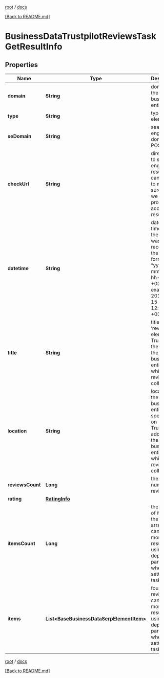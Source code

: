 [root](./../ "root") / [docs](./ "docs")

[[Back to README.md]](./../README.md "[Back to README.md]")

# BusinessDataTrustpilotReviewsTaskGetResultInfo

## Properties

| Name | Type | Description | Notes |
|------------ | ------------- | ------------- | -------------|
|**domain** | **String** | domain of the business entity |  [optional] |
|**type** | **String** | type of element |  [optional] |
|**seDomain** | **String** | search engine domain in a POST array |  [optional] |
|**checkUrl** | **String** | direct URL to search engine results you can use it to make sure that we provided accurate results |  [optional] |
|**datetime** | **String** | date and time when the result was received in the UTC format: “yyyy-mm-dd hh-mm-ss +00:00” example: 2019-11-15 12:57:46 +00:00 |  [optional] |
|**title** | **String** | title of the ‘reviews’ element on Trustpilot the name of the business entity for which the reviews are collected |  [optional] |
|**location** | **String** | location of the business entity as specified on Trustpilot address of the business entity for which the reviews are collected |  [optional] |
|**reviewsCount** | **Long** | the total number of reviews |  [optional] |
|**rating** | [**RatingInfo**](RatingInfo.md) |  |  [optional] |
|**itemsCount** | **Long** | the number of items in the results array you can get more results by using the depth parameter when setting a task |  [optional] |
|**items** | [**List&lt;BaseBusinessDataSerpElementItem&gt;**](BaseBusinessDataSerpElementItem.md) | found reviews you can get more results by using the depth parameter when setting a task |  [optional] |

[root](./../ "root") / [docs](./ "docs")

[[Back to README.md]](./../README.md "[Back to README.md]")